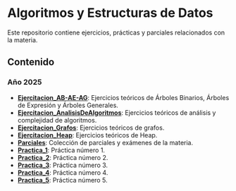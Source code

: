 # Algoritmos y Estructuras de Datos

Este repositorio contiene ejercicios, prácticas y parciales relacionados con la materia.

## Contenido
### Año 2025

* **[Ejercitacion_AB-AE-AG](2025/src/Ejercitacion_AB-AE-AG/)**: Ejercicios teóricos de Árboles Binarios, Árboles de Expresión y Árboles Generales.
* **[Ejercitacion_AnalisisDeAlgoritmos](2025/src/Ejercitacion_AnalisisDeAlgoritmos/)**: Ejercicios teóricos de análisis y complejidad de algoritmos.
* **[Ejercitacion_Grafos](2025/src/Ejercitacion_Grafos/)**: Ejercicios teóricos de grafos.
* **[Ejercitacion_Heap](2025/src/Ejercitacion_Heap/)**: Ejercicios teóricos de Heap.
* **[Parciales](2025/src/Parciales/)**: Colección de parciales y exámenes de la materia.
* **[Practica_1](2025/src/Practica_1/)**: Práctica número 1.
* **[Practica_2](2025/src/Practica_2/)**: Práctica número 2.
* **[Practica_3](2025/src/Practica_3/)**: Práctica número 3.
* **[Practica_4](2025/src/Practica_4/)**: Práctica número 4.
* **[Practica_5](2025/src/Practica_5/)**: Práctica número 5.
